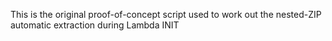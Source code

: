 This is the original proof-of-concept script used to work out the nested-ZIP automatic extraction during Lambda INIT